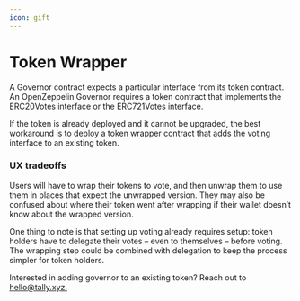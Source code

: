 ```yaml
---
icon: gift
---
```


# Token Wrapper

A Governor contract expects a particular interface from its token contract. An OpenZeppelin Governor requires a token contract that implements the ERC20Votes interface or the ERC721Votes interface.

If the token is already deployed and it cannot be upgraded, the best workaround is to deploy a token wrapper contract that adds the voting interface to an existing token.

### UX tradeoffs&#x20;

Users will have to wrap their tokens to vote, and then unwrap them to use them in places that expect the unwrapped version. They may also be confused about where their token went after wrapping if their wallet doesn’t know about the wrapped version.

One thing to note is that setting up voting already requires setup: token holders have to delegate their votes – even to themselves – before voting. The wrapping step could be combined with delegation to keep the process simpler for token holders.



Interested in adding governor to an existing token? Reach out to [hello@tally.xyz.](mailto:hello@tally.xyz)
